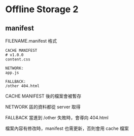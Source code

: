 # Offline Storage 2

## manifest

FILENAME.manifest 格式
```
CACHE MANIFEST
# v1.0.0
content.css

NETWORK:
app.js

FALLBACK:
/other 404.html
```

CACHE MANIFEST 後的檔案會被暫存

NETWORK 區的資料都從 server 取得

FALLBACK 當進到 /other 失敗時，會導向 404.html

檔案內容有修改時，manifest 也需更新，否則會用 cache 檔案
